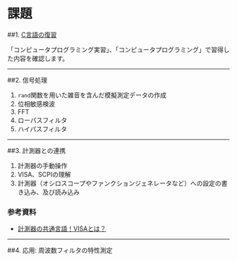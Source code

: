 # 課題

##1. [C言語の復習](./1_1_Clang_Works.md)

「コンピュータプログラミング実習」、「コンピュータプログラミング」で習得した内容を確認します。

---

##2. 信号処理
1. `rand`関数を用いた雑音を含んだ模擬測定データの作成
1. 位相敏感検波
1. FFT
1. ローパスフィルタ
1. ハイパスフィルタ

---

##3. 計測器との連携
1. 計測器の手動操作
2. VISA、SCPIの理解
3. 計測器（オシロスコープやファンクションジェネレータなど）への設定の書き込み、及び読み込み

### 参考資料
- [計測器の共通言語！VISAとは？](./VISA.md)

---

##4. 応用: 周波数フィルタの特性測定
